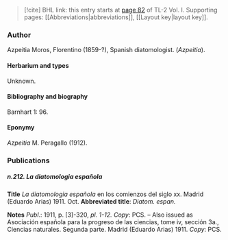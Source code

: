> [!cite] BHL link: this entry starts at [page 82](https://www.biodiversitylibrary.org/item/103414#page/130/mode/1up) of TL-2 Vol. I.
> Supporting pages: [[Abbreviations|abbreviations]], [[Layout key|layout key]].

### Author

Azpeitia Moros, Florentino (1859-?), Spanish diatomologist. (*Azpeitia*).

#### Herbarium and types

Unknown.

#### Bibliography and biography

Barnhart 1: 96.

#### Eponymy

*Azpeitia* M. Peragallo (1912).

### Publications

##### n.212. La diatomologia española

**Title**
*La diatomologia española* en los comienzos del siglo xx. Madrid (Eduardo Arias) 1911. Oct.
**Abbreviated title**: *Diatom. espan.*

**Notes**
*Publ*.: 1911, p. \[3\]-320, *pl. 1-12. Copy*: PCS. – Also issued as Asociación española para la progreso de las ciencias, tome iv, sección 3a., Ciencias naturales. Segunda parte. Madrid (Eduardo Arias) 1911. *Copy*: PCS.

